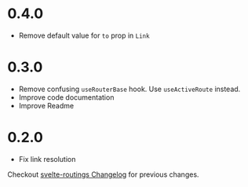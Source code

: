 # 0.4.0

- Remove default value for `to` prop in `Link`

# 0.3.0

- Remove confusing `useRouterBase` hook. Use `useActiveRoute` instead.
- Improve code documentation
- Improve Readme

# 0.2.0

- Fix link resolution

Checkout [svelte-routings Changelog](https://github.com/EmilTholin/svelte-routing/blob/master/CHANGELOG.md) for previous changes.
